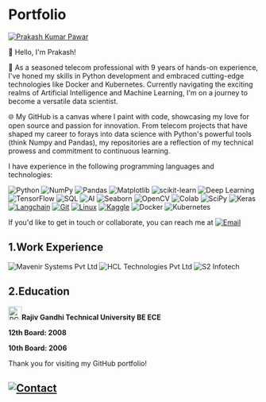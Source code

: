 # Portfolio

[![Prakash Kumar Pawar](https://img.shields.io/badge/Prakash%20Kumar%20Pawar-000?style=for-the-badge&logo=github&logoWidth=69&logoHeight=69)](https://github.com/prakashpawar4u/)

👋 Hello, I'm Prakash!

🚀 As a seasoned telecom professional with 9 years of hands-on experience, I've honed my skills in Python development and embraced cutting-edge technologies like Docker and Kubernetes. Currently navigating the exciting realms of Artificial Intelligence and Machine Learning, I'm on a journey to become a versatile data scientist.

🌐 My GitHub is a canvas where I paint with code, showcasing my love for open source and passion for innovation. From telecom projects that have shaped my career to forays into data science with Python's powerful tools (think Numpy and Pandas), my repositories are a reflection of my technical prowess and commitment to continuous learning.

I have experience in the following programming languages and technologies:

![Python](https://img.shields.io/badge/Python-3776AB?style=for-the-badge&logo=python&logoColor=white)
![NumPy](https://img.shields.io/badge/NumPy-013243?style=for-the-badge&logo=numpy&logoColor=white)
![Pandas](https://img.shields.io/badge/Pandas-150458?style=for-the-badge&logo=pandas&logoColor=white)
![Matplotlib](https://img.shields.io/badge/Matplotlib-3776AB?style=for-the-badge&logo=python&logoColor=white)
![scikit-learn](https://img.shields.io/badge/scikit--learn-F7931E?style=for-the-badge&logo=scikit-learn)
![Deep Learning](https://img.shields.io/badge/Deep%20Learning-FF6F61?style=for-the-badge)
![TensorFlow](https://img.shields.io/badge/TensorFlow-2186E4?style=for-the-badge&logo=tensorflow&logoColor=white)
![SQL](https://img.shields.io/badge/SQL-004A9E?style=for-the-badge&logo=sql&logoColor=white)
![AI](https://img.shields.io/badge/AI-FF6F61?style=for-the-badge)
![Seaborn](https://img.shields.io/badge/Seaborn-388E3C?style=for-the-badge)
![OpenCV](https://img.shields.io/badge/OpenCV-5C3EE8?style=for-the-badge)
![Colab](https://img.shields.io/badge/Colab-F9AB00?style=for-the-badge&logo=google-colab&logoColor=white)
![SciPy](https://img.shields.io/badge/SciPy-8CA9D0?style=for-the-badge)
![Keras](https://img.shields.io/badge/Keras-D00000?style=for-the-badge)
[![Langchain](https://img.shields.io/badge/Langchain-<COLOR>?style=for-the-badge)](https://your-langchain-website-url-here)
[![Git](https://img.shields.io/badge/Git-F05032?style=for-the-badge)](https://github.com/prakashpawar4u)
[![Linux](https://img.shields.io/badge/Linux-000000?style=for-the-badge)](https://www.linux.org/)
[![Kaggle](https://img.shields.io/badge/Scala-DC322F?style=for-the-badge)](https://www.kaggle.com/prakashpawar4u)
![Docker](https://img.shields.io/badge/SciPy-FDEE21?style=for-the-badge)
![Kubernetes](https://img.shields.io/badge/Keras-FF6F61?style=for-the-badge)

If you'd like to get in touch or collaborate, you can reach me at [![Email](https://img.shields.io/badge/Email-prakashpawar4u%40gmail.com-blue.svg)](mailto:prakashpawar4u@gmail.com)

## 1.Work Experience
![Mavenir Systems Pvt Ltd](https://img.shields.io/badge/Mavenir%20Systems%20Pvt%20Ltd-9ED0E6?style=for-the-badge)
![HCL Technologies Pvt Ltd](https://img.shields.io/badge/HCL%20Technologies%20Limited[Cisco]-9ED0E6?style=for-the-badge)
![S2 Infotech](https://img.shields.io/badge/S2%20Infotech%20ALU%20-9ED0E6?style=for-the-badge)

## 2.Education
<img src="https://upload.wikimedia.org/wikipedia/en/c/c4/Rajiv_Gandhi_Proudyogiki_Vishwavidyalaya_logo.png" alt="RGTU Logo" width="27">**Rajiv Gandhi Technical University BE ECE** 

**12th Board: 2008**

**10th Board: 2006**



Thank you for visiting my GitHub portfolio!
## [![Contact](https://img.shields.io/badge/Contact-Me-blue.svg)](mailto:prakashpawar4u@gmail.com)
